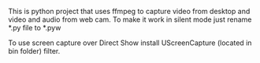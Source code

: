 This is python project that uses ffmpeg to capture video from desktop and video and audio from web cam. 
To make it work in silent mode just rename *.py file to *.pyw

To use screen capture over Direct Show install UScreenCapture (located in bin folder) filter.
